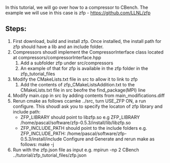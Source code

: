 In this tutorial, we will go over how to a compressor to CBench. The example we will use in this case is zfp - https://github.com/LLNL/zfp

## Steps:
1. First download, build and install zfp. Once installed, the install path for zfp should have a lib and an include folder.
2. Compressors shoudl implement the CompressorInterface class located at compressors/compressorInterface.hpp
    1. Add a subfolder zfp under src/compressors
    2. An example of that for zfp is available in the zfp folder in the zfp_tutorial_files
3. Modify the CMakeLists.txt file in src to allow it to link to zfp
    1. Add the contents of zfp_CMakeListsAddition.txt to the CMakeLists.txt file in src beofre the find_package(MPI) line 
4. Modify main.cpp in src by adding contents from main_modifications.diff
5. Rerun cmake as follows ccamke ../src, turn USE_ZFP ON, a run configure. This shoudl ask you to specify the locaton of zfp library and include path:
   * ZFP_LIBRARY should point to libzfp.so e.g ZFP_LIBRARY /home/pascal/software/zfp-0.5.3/install/lib/libzfp.so 
   * ZFP_INCLUDE_PATH should point to the include folders e.g. ZFP_INCLUDE_PATH: /home/pascal/software/zfp-0.5.3/install/include
  Configure and Generate and rerun make as follows: make -j
6. Run with the zfp.json file as input e.g. mpirun -np 2 CBench ../tutorial/zfp_tutorial_files/zfp.json

